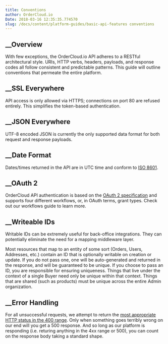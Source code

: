 ```yaml
---
title: Conventions
author: OrderCloud.io 
Date: 2018-03-16 12:35:35.774570
slug: /docs/content/platform-guides/basic-api-features conventions
---
```



## __Overview

With few exceptions, the OrderCloud.io API adheres to a RESTful architectural
style. URIs, HTTP verbs, headers, payloads, and response codes all follow
consistent and predictable patterns. This guide will outline conventions that
permeate the entire platform.

## __SSL Everywhere

API access is only allowed via HTTPS; connections on port 80 are refused
entirely. This simplifies the token-based authentication.

## __JSON Everywhere

UTF-8 encoded JSON is currently the only supported data format for both
request and response payloads.

## __Date Format

Dates/times returned in the API are in UTC time and conform to [ISO
8601](http://en.wikipedia.org/wiki/ISO_8601).

## __OAuth 2

OrderCloud API authentication is based on the [OAuth 2
specification](http://tools.ietf.org/html/rfc6749) and supports four different
workflows, or, in OAuth terms, grant types. Check out our workflows guide to
learn more.

## __Writeable IDs

Writable IDs can be extremely useful for back-office integrations. They can
potentially eliminate the need for a mapping middleware layer.

Most resources that map to an entity of some sort (Orders, Users, Addresses,
etc.) contain an ID that is optionally writable on creation or update. If you
do not pass one, one will be auto-generated and returned in the response, and
will be guaranteed to be unique. If you choose to pass an ID, you are
responsible for ensuring uniqueness. Things that live under the context of a
single Buyer need only be unique within that context. Things that are shared
(such as products) must be unique across the entire Admin organization.

## __Error Handling

For all unsuccessful requests, we attempt to return the [most appropriate HTTP
status in the 400
range](http://en.wikipedia.org/wiki/List_of_HTTP_status_codes#4xx_Client_Error).
Only when something goes terribly wrong on our end will you get a 500
response. And so long as our platform is responding (i.e. returing anything in
the 4xx range or 500), you can count on the response body taking a standard
shape.

